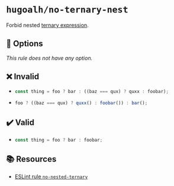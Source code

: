 # `hugoalh/no-ternary-nest`

Forbid nested [ternary expression](https://developer.mozilla.org/en-US/docs/Web/JavaScript/Reference/Operators/Conditional_operator).

## 🔧 Options

*This rule does not have any option.*

## ❌ Invalid

- ```ts
  const thing = foo ? bar : ((baz === qux) ? quxx : foobar);
  ```
- ```ts
  foo ? ((baz === qux) ? quxx() : foobar()) : bar();
  ```

## ✔️ Valid

- ```ts
  const thing = foo ? bar : foobar;
  ```

## 📚 Resources

- [ESLint rule `no-nested-ternary`](https://eslint.org/docs/latest/rules/no-nested-ternary)
